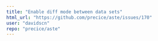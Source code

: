 ```yaml
---
title: "Enable diff mode between data sets"
html_url: "https://github.com/precice/aste/issues/170"
user: "davidscn"
repo: "precice/aste"
---
```


